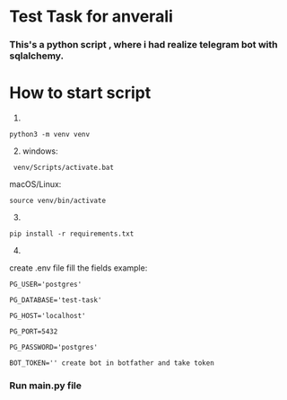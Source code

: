 # Test Task for anverali
### This's a python script , where i had realize telegram bot with sqlalchemy.
### 



# How to start script

1. 
```terminal
python3 -m venv venv
```
2. windows:
```terminal
 venv/Scripts/activate.bat
 ```
macOS/Linux: 
```terminal
source venv/bin/activate
```
3.
```terminal 
pip install -r requirements.txt
```


4.
create .env file
fill the fields
example:
```terminal
PG_USER='postgres'
```
```terminal
PG_DATABASE='test-task'
```
```terminal
PG_HOST='localhost'
```
```terminal
PG_PORT=5432
```
```terminal
PG_PASSWORD='postgres'
```
```terminal
BOT_TOKEN='' create bot in botfather and take token 
```
### Run main.py file
